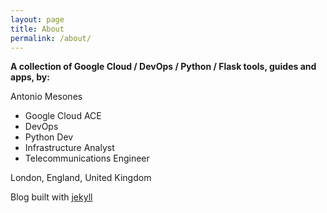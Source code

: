 ```yaml
---
layout: page
title: About
permalink: /about/
---
```

**A collection of Google Cloud / DevOps / Python / Flask tools, guides and apps, by:**

Antonio Mesones  
* Google Cloud ACE
* DevOps
* Python Dev
* Infrastructure Analyst
* Telecommunications Engineer
 
London, England, United Kingdom  


Blog built with [jekyll](https://github.com/jekyll)